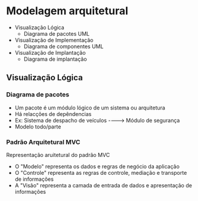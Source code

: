# Modelagem arquitetural

- Visualização Lógica
  - Diagrama de pacotes UML
- Visualização de Implementação
  - Diagrama de componentes UML
- Visualização de Implantação
  - Diagrama de implantação

## Visualização Lógica

### Diagrama de pacotes
- Um pacote é um módulo lógico de um sistema ou arquitetura
- Há relacções de depêndencias
- Ex: Sistema de despacho de veículos ----> Módulo de segurança
- Modelo todo/parte

### Padrão Arquitetural MVC

Representação aruitetural do padrão MVC
- O "Modelo" representa os dados e regras de negócio da aplicação
- O "Controle" representa as regras de controle, mediação e transporte de informações
- A "Visão" representa a camada de entrada de dados e apresentação de informações
